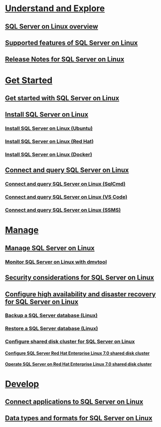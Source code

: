 # [Understand and Explore](sql-server-linux-overview.md)
## [SQL Server on Linux overview](sql-server-linux-overview.md)
## [Supported features of SQL Server on Linux](sql-server-linux-supported-features.md)
## [Release Notes for SQL Server on Linux](sql-server-linux-release-notes.md)
# [Get Started](sql-server-linux-get-started-tutorial.md)
## [Get started with SQL Server on Linux](sql-server-linux-get-started-tutorial.md)
## [Install SQL Server on Linux](sql-server-linux-setup.md)
### [Install SQL Server on Linux (Ubuntu)](sql-server-linux-setup-ubuntu.md)
### [Install SQL Server on Linux (Red Hat)](sql-server-linux-setup-red-hat.md)
### [Install SQL Server on Linux (Docker)](sql-server-linux-setup-docker.md)
## [Connect and query SQL Server on Linux](sql-server-linux-connect-and-query.md)
### [Connect and query SQL Server on Linux (SqlCmd)](sql-server-linux-connect-and-query-sqlcmd.md)
### [Connect and query SQL Server on Linux (VS Code)](sql-server-linux-connect-and-query-vs-code.md)
### [Connect and query SQL Server on Linux (SSMS)](sql-server-linux-connect-and-query-ssms.md)
# [Manage](sql-server-linux-management-overview.md)
## [Manage SQL Server on Linux](sql-server-linux-management-overview.md)
### [Monitor SQL Server on Linux with dmvtool](sql-server-linux-dmv-tool.md)
## [Security considerations for SQL Server on Linux](sql-server-linux-security-overview.md)
## [Configure high availability and disaster recovery for SQL Server on Linux](sql-server-linux-configure-high-availability-and-disaster-recovery.md)
### [Backup a SQL Server database (Linux)](sql-server-linux-backup-database.md)
### [Restore a SQL Server database (Linux)](sql-server-linux-restore-database.md)
### [Configure shared disk cluster for SQL Server on Linux](sql-server-linux-shared-disk-cluster-configure.md)
#### [Configure SQL Server Red Hat Enterprise Linux 7.0 shared disk cluster](sql-server-linux-shared-disk-cluster-red-hat-7-configure.md)
#### [Operate SQL Server on Red Hat Enterprise Linux 7.0 shared disk cluster](sql-server-linux-shared-disk-cluster-red-hat-7-operate.md)
# [Develop](sql-server-linux-connect-applications.md)
## [Connect applications to SQL Server on Linux](sql-server-linux-connect-applications.md)
## [Data types and formats for SQL Server on Linux](sql-server-linux-data-types-formats.md)

